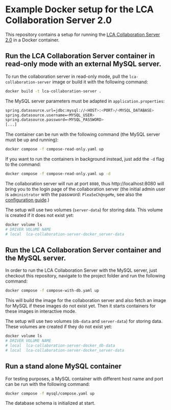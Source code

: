 # Example Docker setup for the LCA Collaboration Server 2.0

This repository contains a setup for running the [LCA Collaboration Server 2.0](https://www.openlca.org/collaboration-server/) in a Docker container. 



## Run the LCA Collaboration Server container in read-only mode with an external MySQL server.

To run the collaboration server in read-only mode, pull the `lca-collaboration-server` image or build it with the following command:

```bash
docker build -t lca-collaboration-server .
```

The MySQL server parameters must be adapted in `application.properties`:

```bash
spring.datasource.url=jdbc:mysql://<HOST>:<PORT>/<MYSQL_DATABASE>
spring.datasource.username=<MYSQL_USER>
spring.datasource.password=<MYSQL_PASSWORD>
[...]
```

The container can be run with the following command (the MySQL server must be up and running):

```bash
docker compose -f compose-read-only.yaml up
```

If you want to run the containers in background instead, just add the `-d` flag to the command:

```bash
docker compose -f compose-read-only.yaml up -d
```

The collaboration server will run at port `8080`, thus http://localhost:8080 will bring you to the login page of the collaboration server (the initial admin user is `administrator` with the password: `Plea5eCh@ngeMe`, see also the [configuration guide](https://www.openlca.org/lca-collaboration-server-2-0-configuration-guide/).)

The setup will use two volumes (`server-data`) for storing data. This volume is created if it does not exist yet:

```bash
docker volume ls
# DRIVER VOLUME NAME
# local  lca-collaboration-server-docker_server-data
```

## Run the LCA Collaboration Server container and the MySQL server.

In order to run the LCA Collaboration Server with the MySQL server, just checkout this repository, navigate to the project folder and run the following command:

```bash
docker compose -f compose-with-db.yaml up
```

This will build the image for the collaboration server and also fetch an image for MySQL if these images do not exist yet. Then it starts containers for these images in interactive mode. 

The setup will use two volumes (`db-data` and `server-data`) for storing data. These volumes are created if they do not exist yet:

```bash
docker volume ls
# DRIVER VOLUME NAME
# local  lca-collaboration-server-docker_db-data
# local  lca-collaboration-server-docker_server-data
```

## Run a stand alone MySQL container

For testing purposes, a MySQL container with different host name and port can be run with the following command:

```bash
docker compose -f mysql/compose.yaml up
```

The database schema is initialized at start.

